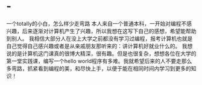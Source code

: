 # -
一个totally的小白，怎么样少走弯路
    本人来自一个普通本科，一开始对编程不感兴趣，后来逐渐对计算机产生了兴趣，所以我想在这写下自己的感想，希望能帮助到别人。
    我相信大部分人在没上大学之前都没有学习过编程，报考计算机也就是自己觉得自己感兴趣或者是从亲戚朋友那听来的：讲计算机好就业什么的。
我想说的是计算机这门课真的很博大精深，很有趣。但是也很复杂，想想各位在大学的第一堂实践课，编写一个hello world程序有多难。我就希望后来的人不要走那么多弯路，抓紧看到编程的美，和尽快上手，以便于能在相同时间内学习到更多的知识！
